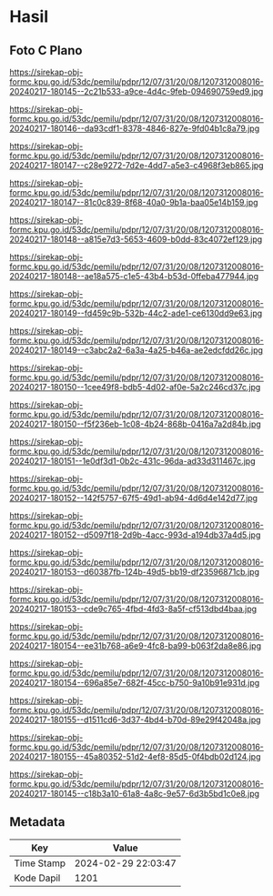# Hasil

## Foto C Plano

https://sirekap-obj-formc.kpu.go.id/53dc/pemilu/pdpr/12/07/31/20/08/1207312008016-20240217-180145--2c21b533-a9ce-4d4c-9feb-094690759ed9.jpg

https://sirekap-obj-formc.kpu.go.id/53dc/pemilu/pdpr/12/07/31/20/08/1207312008016-20240217-180146--da93cdf1-8378-4846-827e-9fd04b1c8a79.jpg

https://sirekap-obj-formc.kpu.go.id/53dc/pemilu/pdpr/12/07/31/20/08/1207312008016-20240217-180147--c28e9272-7d2e-4dd7-a5e3-c4968f3eb865.jpg

https://sirekap-obj-formc.kpu.go.id/53dc/pemilu/pdpr/12/07/31/20/08/1207312008016-20240217-180147--81c0c839-8f68-40a0-9b1a-baa05e14b159.jpg

https://sirekap-obj-formc.kpu.go.id/53dc/pemilu/pdpr/12/07/31/20/08/1207312008016-20240217-180148--a815e7d3-5653-4609-b0dd-83c4072ef129.jpg

https://sirekap-obj-formc.kpu.go.id/53dc/pemilu/pdpr/12/07/31/20/08/1207312008016-20240217-180148--ae18a575-c1e5-43b4-b53d-0ffeba477944.jpg

https://sirekap-obj-formc.kpu.go.id/53dc/pemilu/pdpr/12/07/31/20/08/1207312008016-20240217-180149--fd459c9b-532b-44c2-ade1-ce6130dd9e63.jpg

https://sirekap-obj-formc.kpu.go.id/53dc/pemilu/pdpr/12/07/31/20/08/1207312008016-20240217-180149--c3abc2a2-6a3a-4a25-b46a-ae2edcfdd26c.jpg

https://sirekap-obj-formc.kpu.go.id/53dc/pemilu/pdpr/12/07/31/20/08/1207312008016-20240217-180150--1cee49f8-bdb5-4d02-af0e-5a2c246cd37c.jpg

https://sirekap-obj-formc.kpu.go.id/53dc/pemilu/pdpr/12/07/31/20/08/1207312008016-20240217-180150--f5f236eb-1c08-4b24-868b-0416a7a2d84b.jpg

https://sirekap-obj-formc.kpu.go.id/53dc/pemilu/pdpr/12/07/31/20/08/1207312008016-20240217-180151--1e0df3d1-0b2c-431c-96da-ad33d311467c.jpg

https://sirekap-obj-formc.kpu.go.id/53dc/pemilu/pdpr/12/07/31/20/08/1207312008016-20240217-180152--142f5757-67f5-49d1-ab94-4d6d4e142d77.jpg

https://sirekap-obj-formc.kpu.go.id/53dc/pemilu/pdpr/12/07/31/20/08/1207312008016-20240217-180152--d5097f18-2d9b-4acc-993d-a194db37a4d5.jpg

https://sirekap-obj-formc.kpu.go.id/53dc/pemilu/pdpr/12/07/31/20/08/1207312008016-20240217-180153--d60387fb-124b-49d5-bb19-df23596871cb.jpg

https://sirekap-obj-formc.kpu.go.id/53dc/pemilu/pdpr/12/07/31/20/08/1207312008016-20240217-180153--cde9c765-4fbd-4fd3-8a5f-cf513dbd4baa.jpg

https://sirekap-obj-formc.kpu.go.id/53dc/pemilu/pdpr/12/07/31/20/08/1207312008016-20240217-180154--ee31b768-a6e9-4fc8-ba99-b063f2da8e86.jpg

https://sirekap-obj-formc.kpu.go.id/53dc/pemilu/pdpr/12/07/31/20/08/1207312008016-20240217-180154--696a85e7-682f-45cc-b750-9a10b91e931d.jpg

https://sirekap-obj-formc.kpu.go.id/53dc/pemilu/pdpr/12/07/31/20/08/1207312008016-20240217-180155--d1511cd6-3d37-4bd4-b70d-89e29f42048a.jpg

https://sirekap-obj-formc.kpu.go.id/53dc/pemilu/pdpr/12/07/31/20/08/1207312008016-20240217-180155--45a80352-51d2-4ef8-85d5-0f4bdb02d124.jpg

https://sirekap-obj-formc.kpu.go.id/53dc/pemilu/pdpr/12/07/31/20/08/1207312008016-20240217-180145--c18b3a10-61a8-4a8c-9e57-6d3b5bd1c0e8.jpg


## Metadata

| Key        | Value               |
| ---------- | ------------------- |
| Time Stamp | 2024-02-29 22:03:47 |
| Kode Dapil | 1201                |




